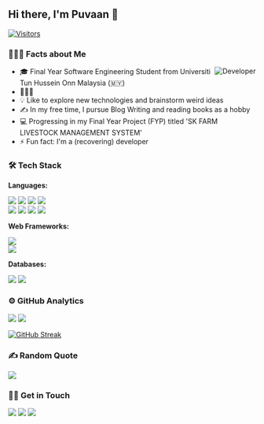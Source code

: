 
## Hi there, I'm Puvaan 👋

[![Visitors](https://api.visitorbadge.io/api/visitors?path=https%3A%2F%2Fgithub.com%2Fpuvaanraaj&label=Total%20profile%20visits&countColor=%23263759)](https://visitorbadge.io/status?path=https%3A%2F%2Fgithub.com%2Fpuvaanraaj)

### 👨🏻‍💻 Facts about Me

<p><a target="_blank" rel="noopener noreferrer" href="[https://raw.githubusercontent.com/AVS1508/AVS1508/master/assets/Night-Coding.gif](https://www.google.com/url?sa=i&url=https%3A%2F%2Fwww.wingstechsolutions.com%2Fblog%2Ffeaturing-everything-about-full-stack-development%2F&psig=AOvVaw2mulTXZ4A_wbhQROFxCCyG&ust=1678884354226000&source=images&cd=vfe&ved=0CBAQjRxqFwoTCMCglt652_0CFQAAAAAdAAAAABAU")"><img alt="Developer" src="https://www.google.com/url?sa=i&url=https%3A%2F%2Fwww.wingstechsolutions.com%2Fblog%2Ffeaturing-everything-about-full-stack-development%2F&psig=AOvVaw2mulTXZ4A_wbhQROFxCCyG&ust=1678884354226000&source=images&cd=vfe&ved=0CBAQjRxqFwoTCMCglt652_0CFQAAAAAdAAAAABAU" align="right" style="max-width:100%;"></a></p>

- 🎓 Final Year Software Engineering Student from Universiti Tun Hussein Onn Malaysia (🇲🇾)
- 🙇🏻‍♂️ 
- 💡 Like to explore new technologies and brainstorm weird ideas
- ✍️ In my free time, I pursue Blog Writing and reading books as a hobby
- 💻 Progressing in my Final Year Project (FYP) titled 'SK FARM LIVESTOCK MANAGEMENT SYSTEM'
- ⚡ Fun fact: I'm a (recovering) developer

### 🛠 Tech Stack

**Languages:**
<p>
<!-- <img src="https://img.shields.io/badge/Python-3776AB?style=for-the-badge&logo=python&logoColor=white"> -->
<img src="https://img.shields.io/badge/JavaScript-323330?style=for-the-badge&logo=javascript&logoColor=F7DF1E">
<img src="https://img.shields.io/badge/jQuery-0769AD?style=for-the-badge&logo=jquery&logoColor=white">
<img src="https://img.shields.io/badge/HTML5-E34F26?style=for-the-badge&logo=html5&logoColor=white">
<img src="https://img.shields.io/badge/CSS3-1572B6?style=for-the-badge&logo=css3&logoColor=white"><br>
<img src="https://img.shields.io/badge/C-00599C?style=for-the-badge&logo=c&logoColor=white">
<img src="https://img.shields.io/badge/C%23-239120?style=for-the-badge&logo=c-sharp&logoColor=white">
<!-- <img src="https://img.shields.io/badge/C%2B%2B-00599C?style=for-the-badge&logo=c%2B%2B&logoColor=white">  -->
<img src="https://img.shields.io/badge/Java-ED8B00?style=for-the-badge&logo=java&logoColor=white">
<img src="https://img.shields.io/badge/PHP-777BB4?style=for-the-badge&logo=php&logoColor=white">

<!-- ShellScript -->
<!-- <img src="https://img.shields.io/badge/Shell_Script-121011?style=for-the-badge&logo=gnu-bash&logoColor=white"> -->
<!-- MarkDown -->
<!-- <img src="https://img.shields.io/badge/Markdown-000000?style=for-the-badge&logo=markdown&logoColor=white">
<!-- JSON -->
<!-- <img src="https://img.shields.io/badge/json-5E5C5C?style=for-the-badge&logo=json&logoColor=white"> --> 
</p>

**Web Frameworks:**
<p>
<!-- <img src="https://img.shields.io/badge/Django-092E20?style=for-the-badge&logo=django&logoColor=white">
<img src="https://img.shields.io/badge/DJANGO-REST-ff1709?style=for-the-badge&logo=django&logoColor=white&color=ff1709&labelColor=gray"> -->
<!-- <img src="https://img.shields.io/badge/React-20232A?style=for-the-badge&logo=react&logoColor=61DAFB"> -->
<!-- <img alt="Next JS" src="https://img.shields.io/badge/next%20js%20-%23000000.svg?&style=for-the-badge&logo=next.js&logoColor=white"> -->
<img src="https://img.shields.io/badge/Bootstrap-563D7C?style=for-the-badge&logo=bootstrap&logoColor=white"><br>
<img src="https://img.shields.io/badge/Tailwind_CSS-38B2AC?style=for-the-badge&logo=tailwind-css&logoColor=white">
<!-- <img src="https://img.shields.io/badge/Vue.js-35495E?style=for-the-badge&logo=vuedotjs&logoColor=4FC08D"> -->
<!-- <img src="https://img.shields.io/badge/AlpineJS-8BC0D0?style=for-the-badge&logo=alpine.js&logoColor=black"> -->
</p>


<!-- On Proccess Of Learning -->
<!-- **Machine Learning & Data Science Frameworks:**
<p>
<img src="https://img.shields.io/badge/TensorFlow-FF6F00?style=for-the-badge&logo=TensorFlow&logoColor=white">
<img src="https://img.shields.io/badge/scikit_learn-F7931E?style=for-the-badge&logo=scikit-learn&logoColor=white">
<img src="https://img.shields.io/badge/Keras-D00000?style=for-the-badge&logo=Keras&logoColor=white"><br>
<img src="https://img.shields.io/badge/Numpy-777BB4?style=for-the-badge&logo=numpy&logoColor=white">
<img src="https://img.shields.io/badge/Pandas-2C2D72?style=for-the-badge&logo=pandas&logoColor=white">
<img src="https://img.shields.io/badge/Plotly-239120?style=for-the-badge&logo=plotly&logoColor=white">
</p> -->

**Databases:**
<p>
<img src="https://img.shields.io/badge/MySQL-00000F?style=for-the-badge&logo=mysql&logoColor=white">
<!-- <img src="https://img.shields.io/badge/PostgreSQL-316192?style=for-the-badge&logo=postgresql&logoColor=white">
<img src="https://img.shields.io/badge/SQLite-07405E?style=for-the-badge&logo=sqlite&logoColor=white"> -->
<img src="https://img.shields.io/badge/Microsoft%20SQL%20Server-CC2927?style=for-the-badge&logo=microsoft%20sql%20server&logoColor=white">
</p>

<!-- **DevOps and Cloud:**
<p>
<img src="https://img.shields.io/badge/Heroku-430098?style=for-the-badge&logo=heroku&logoColor=white">
<img alt="Azure" src="https://img.shields.io/badge/microsoft%20azure-0089D6?style=for-the-badge&logo=microsoft-azure&logoColor=white"/>
<img src="https://img.shields.io/badge/Google_Cloud-4285F4?style=for-the-badge&logo=google-cloud&logoColor=white"><br>
<img alt="Firebase" src="https://img.shields.io/badge/firebase%20-%23039BE5.svg?&style=for-the-badge&logo=firebase"/>
<img alt="Netlify" src="https://img.shields.io/badge/Netlify-00C7B7?style=for-the-badge&logo=netlify&logoColor=white"/>
</p> -->

<!-- **UI/UX Design:**
<p>
<img alt="Adobe XD" src="https://img.shields.io/badge/adobe%20xd%20-%23FF26BE.svg?&style=for-the-badge&logo=adobe%20xd&logoColor=white"/>
</p> -->

### ⚙️ GitHub Analytics

<p>
<img src="https://github-readme-stats.vercel.app/api?username=puvaanraajshow_icons=true&theme=react">
<img src="https://github-readme-stats.vercel.app/api/top-langs/?username=puvaanraaj&layout=compact&theme=react&langs_count=8">
</p>


[![GitHub Streak](http://github-readme-streak-stats.herokuapp.com?user=mdrhmn&theme=dark)](https://git.io/streak-stats)

### ✍️ Random Quote
![](https://quotes-github-readme.vercel.app/api?type=horizontal&theme=dark)

### 🤝🏻 Get in Touch

<p>
<a href="https://www.linkedin.com/in/puvaan-raaj-65385a157/"><img src="https://img.shields.io/badge/LinkedIn-0077B5?style=for-the-badge&logo=linkedin&logoColor=white"></a>
<a href="puvaanraaj.hashnode.dev"><img src="https://img.shields.io/badge/Hashnode-2962FF?style=for-the-badge&logo=hashnode&logoColor=white"></a>
<!-- <a href="https://dev.to/mdrhmn"><img src="https://img.shields.io/badge/dev.to-0A0A0A?style=for-the-badge&logo=dev.to&logoColor=white"></a> -->
<a href="mailto:puvaanraaj.work@gmail.com"><img src="https://img.shields.io/badge/Gmail-D14836?style=for-the-badge&logo=gmail&logoColor=white"></a>
</p>
